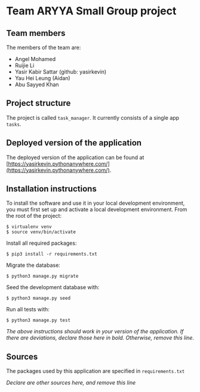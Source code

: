 # Team ARYYA Small Group project

## Team members
The members of the team are:
- Angel Mohamed
- Ruijie Li
- Yasir Kabir Sattar (github: yasirkevin)
- Yau Hei Leung (Aidan)
- Abu Sayyed Khan

## Project structure
The project is called `task_manager`.  It currently consists of a single app `tasks`.

## Deployed version of the application
The deployed version of the application can be found at [https://yasirkevin.pythonanywhere.com/](https://yasirkevin.pythonanywhere.com/).

## Installation instructions
To install the software and use it in your local development environment, you must first set up and activate a local development environment.  From the root of the project:

```
$ virtualenv venv
$ source venv/bin/activate
```

Install all required packages:

```
$ pip3 install -r requirements.txt
```

Migrate the database:

```
$ python3 manage.py migrate
```

Seed the development database with:

```
$ python3 manage.py seed
```

Run all tests with:
```
$ python3 manage.py test
```

*The above instructions should work in your version of the application.  If there are deviations, declare those here in bold.  Otherwise, remove this line.*

## Sources
The packages used by this application are specified in `requirements.txt`

*Declare are other sources here, and remove this line*
